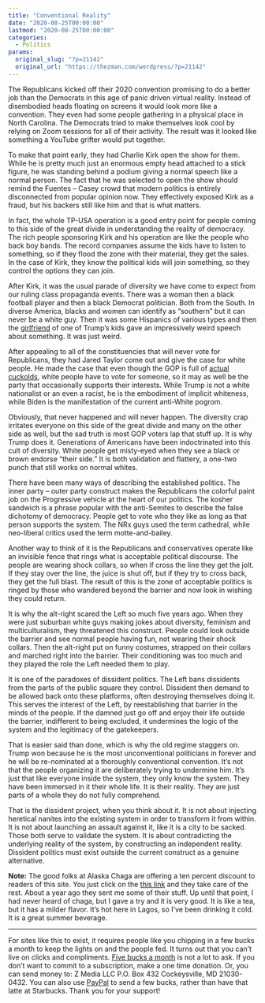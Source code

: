 ```yaml
---
title: "Conventional Reality"
date: "2020-08-25T00:00:00"
lastmod: "2020-08-25T00:00:00"
categories:
  - Politics
params:
  original_slug: "?p=21142"
  original_url: "https://thezman.com/wordpress/?p=21142"
---
```


The Republicans kicked off their 2020 convention promising to do a
better job than the Democrats in this age of panic driven virtual
reality. Instead of disembodied heads floating on screens it would look
more like a convention. They even had some people gathering in a
physical place in North Carolina. The Democrats tried to make themselves
look cool by relying on Zoom sessions for all of their activity. The
result was it looked like something a YouTube grifter would put
together.

To make that point early, they had Charlie Kirk open the show for them.
While he is pretty much just an enormous empty head attached to a stick
figure, he was standing behind a podium giving a normal speech like a
normal person. The fact that he was selected to open the show should
remind the Fuentes – Casey crowd that modern politics is entirely
disconnected from popular opinion now. They effectively exposed Kirk as
a fraud, but his backers still like him and that is what matters.

In fact, the whole TP-USA operation is a good entry point for people
coming to this side of the great divide in understanding the reality of
democracy. The rich people sponsoring Kirk and his operation are like
the people who back boy bands. The record companies assume the kids have
to listen to something, so if they flood the zone with their material,
they get the sales. In the case of Kirk, they know the political kids
will join something, so they control the options they can join.

After Kirk, it was the usual parade of diversity we have come to expect
from our ruling class propaganda events. There was a woman then a black
football player and then a black Democrat politician. Both from the
South. In diverse America, blacks and women can identify as “southern”
but it can never be a white guy. Then it was some Hispanics of various
types and then the <a href="https://www.youtube.com/watch?v=FQPG0Bmo7D8"
rel="noopener noreferrer" target="_blank">girlfriend</a> of one of
Trump’s kids gave an impressively weird speech about something. It was
just weird.

After appealing to all of the constituencies that will never vote for
Republicans, they had Jared Taylor come out and give the case for white
people. He made the case that even though the GOP is full of <a
href="https://www.reuters.com/investigates/special-report/usa-falwell-relationship/"
rel="noopener noreferrer" target="_blank">actual cuckolds</a>, white
people have to vote for someone, so it may as well be the party that
occasionally supports their interests. While Trump is not a white
nationalist or an even a racist, he is the embodiment of implicit
whiteness, while Biden is the manifestation of the current anti-White
pogrom.

Obviously, that never happened and will never happen. The diversity crap
irritates everyone on this side of the great divide and many on the
other side as well, but the sad truth is most GOP voters lap that stuff
up. It is why Trump does it. Generations of Americans have been
indoctrinated into this cult of diversity. White people get misty-eyed
when they see a black or brown endorse “their side.” It is both
validation and flattery, a one-two punch that still works on normal
whites.

There have been many ways of describing the established politics. The
inner party – outer party construct makes the Republicans the colorful
paint job on the Progressive vehicle at the heart of our politics. The
kosher sandwich is a phrase popular with the anti-Semites to describe
the false dichotomy of democracy. People get to vote who they like as
long as that person supports the system. The NRx guys used the term
cathedral, while neo-liberal critics used the term motte-and-bailey.

Another way to think of it is the Republicans and conservatives operate
like an invisible fence that rings what is acceptable political
discourse. The people are wearing shock collars, so when if cross the
line they get the jolt. If they stay over the line, the juice is shut
off, but if they try to cross back, they get the full blast. The result
of this is the zone of acceptable politics is ringed by those who
wandered beyond the barrier and now look in wishing they could return.

It is why the alt-right scared the Left so much five years ago. When
they were just suburban white guys making jokes about diversity,
feminism and multiculturalism, they threatened this construct. People
could look outside the barrier and see normal people having fun, not
wearing their shock collars. Then the alt-right put on funny costumes,
strapped on their collars and marched right into the barrier. Their
conditioning was too much and they played the role the Left needed them
to play.

It is one of the paradoxes of dissident politics. The Left bans
dissidents from the parts of the public square they control. Dissident
then demand to be allowed back onto these platforms, often destroying
themselves doing it. This serves the interest of the Left, by
reestablishing that barrier in the minds of the people. If the damned
just go off and enjoy their life outside the barrier, indifferent to
being excluded, it undermines the logic of the system and the legitimacy
of the gatekeepers.

That is easier said than done, which is why the old regime staggers on.
Trump won because he is the most unconventional politicians in forever
and he will be re-nominated at a thoroughly conventional convention.
It’s not that the people organizing it are deliberately trying to
undermine him. It’s just that like everyone inside the system, they only
know the system. They have been immersed in it their whole life. It is
their reality. They are just parts of a whole they do not fully
comprehend.

That is the dissident project, when you think about it. It is not about
injecting heretical nanites into the existing system in order to
transform it from within. It is not about launching an assault against
it, like it is a city to be sacked. Those both serve to validate the
system. It is about contradicting the underlying reality of the system,
by constructing an independent reality. Dissident politics must exist
outside the current construct as a genuine alternative.

**Note:** The good folks at Alaska Chaga are offering a ten percent
discount to readers of this site. You just click on the
<a href="https://alaskachaga.us/discount/ZMAN" rel="noopener noreferrer"
target="_blank">this link</a> and they take care of the rest. About a
year ago they sent me some of their stuff. Up until that point, I had
never heard of chaga, but I gave a try and it is very good. It is like a
tea, but it has a milder flavor. It’s hot here in Lagos, so I’ve been
drinking it cold. It is a great summer beverage.

------------------------------------------------------------------------

For sites like this to exist, it requires people like you chipping in a
few bucks a month to keep the lights on and the people fed. It turns out
that you can’t live on clicks and compliments.
<a href="https://www.subscribestar.com/the-z-blog"
rel="noopener noreferrer" target="_blank">Five bucks a month</a> is not
a lot to ask. If you don’t want to commit to a subscription, make a one
time donation. Or, you can send money to: Z Media LLC P.O. Box 432
Cockeysville, MD 21030-0432. You can also use <a
href="https://www.paypal.com/cgi-bin/webscr?cmd=_s-xclick&amp;hosted_button_id=UDAS2Q8JYA6CN&amp;source=url"
rel="noopener noreferrer" target="_blank">PayPal</a> to send a few
bucks, rather than have that latte at Starbucks. Thank you for your
support!
